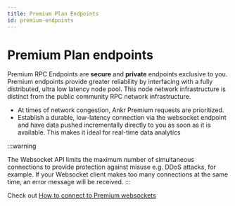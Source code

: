 ```yaml
---
title: Premium Plan Endpoints
id: premium-endpoints
---
```


# Premium Plan endpoints

Premium RPC Endpoints are **secure** and **private** endpoints exclusive to you. Premium endpoints provide greater reliability by interfacing with a fully distributed, ultra low latency node pool. This node network infrastructure is distinct from the public community RPC network infrastructure. 

* At times of network congestion, Ankr Premium requests are prioritized.
* Establish a durable, low-latency connection via the websocket endpoint and have data pushed incrementally directly to you as soon as it is available. This makes it ideal for real-time data analytics

:::warning

The Websocket API limits the maximum number of simultaneous connections to provide protection against misuse e.g. DDoS attacks, for example. If your Websocket client makes too many connections at the same time, an error message will be received.
:::

Check out [How to connect to Premium websockets](../../guides/websocket-premium)
